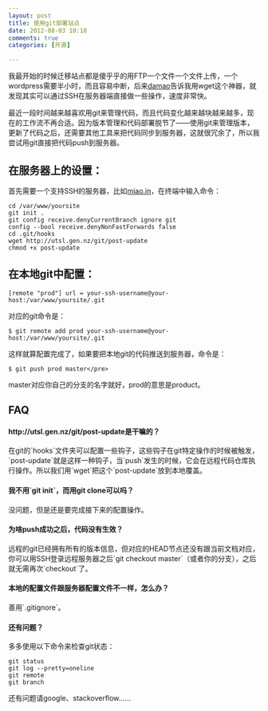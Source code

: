 ```yaml
---
layout: post
title: 使用git部署站点
date: 2012-08-03 10:18
comments: true
categories: [开源]

---
```


我最开始的时候迁移站点都是傻乎乎的用FTP一个文件一个文件上传，一个wordpress需要半小时，而且容易中断，后来<a href="http://ooxx.me/">damao</a>告诉我用wget这个神器，就发现其实可以通过SSH在服务器端直接做一些操作，速度非常快。

最近一段时间越来越喜欢用git来管理代码，而且代码变化越来越块越来越多，现在的工作流不再合适。因为版本管理和代码部署脱节了——使用git来管理版本，更新了代码之后，还需要其他工具来把代码同步到服务器，这就很冗余了，所以我尝试用git直接把代码push到服务器。
<h2>在服务器上的设置：</h2>
首先需要一个支持SSH的服务器，比如<a href="http://miao.in/">miao.in</a>，在终端中输入命令：

	cd /var/www/yoursite
	git init .
	git config receive.denyCurrentBranch ignore git
	config --bool receive.denyNonFastForwards false
	cd .git/hooks
	wget http://utsl.gen.nz/git/post-update
	chmod +x post-update

<h2>在本地git中配置：</h2>

	[remote "prod"] url = your-ssh-username@your-host:/var/www/yoursite/.git

对应的git命令是：

	$ git remote add prod your-ssh-username@your-host:/var/www/yoursite/.git

这样就算配置完成了，如果要把本地git的代码推送到服务器，命令是：

	$ git push prod master</pre>

master对应你自己的分支的名字就好，prod的意思是product。

<h2>FAQ</h2>
<h4>http://utsl.gen.nz/git/post-update是干嘛的？</h4>
在git的`hooks`文件夹可以配置一些钩子，这些钩子在git特定操作的时候被触发，`post-update`就是这样一种钩子，当`push`发生的时候，它会在远程代码仓库执行操作。所以我们用`wget`把这个`post-update`放到本地覆盖。
<h4>我不用`git init`，而用git clone可以吗？</h4>
没问题，但是还是要完成接下来的配置操作。
<h4>为啥push成功之后，代码没有生效？</h4>
远程的git已经拥有所有的版本信息，但对应的HEAD节点还没有跟当前文档对应，你可以用SSH登录远程服务器之后`git checkout master`（或者你的分支），之后就无需再次`checkout`了。
<h4>本地的配置文件跟服务器配置文件不一样，怎么办？</h4>
善用`.gitignore`。
<h4>还有问题？</h4>
多多使用以下命令来检查git状态：

	git status
	git log --pretty=oneline
	git remote
	git branch

还有问题请google、stackoverflow……

